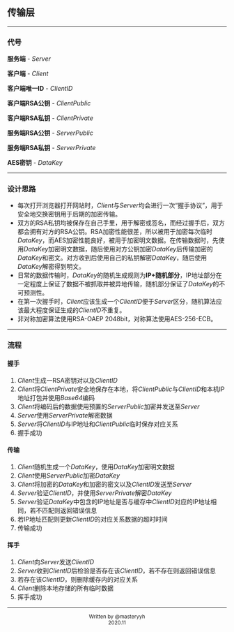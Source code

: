 ## 传输层

---

### 代号

**服务端** - *Server*

**客户端** - *Client*

**客户端唯一ID** - *ClientID*

**客户端RSA公钥** - *ClientPublic*

**客户端RSA私钥** - *ClientPrivate*

**服务端RSA公钥** - *ServerPublic*

**服务端RSA私钥** - *ServerPrivate*

**AES密钥** - *DataKey*

---

### 设计思路

- 每次打开浏览器打开网站时，*Client*与*Server*均会进行一次“握手协议”，用于安全地交换密钥用于后期的加密传输。
- 双方的RSA私钥均被保存在自己手里，用于解密或签名，而经过握手后，双方都会拥有对方的RSA公钥。RSA加密性能很差，所以被用于加密每次临时*DataKey*，而AES加密性能良好，被用于加密明文数据。在传输数据时，先使用*DataKey*加密明文数据，随后使用对方公钥加密*DataKey*后传输加密的*DataKey*和密文。对方收到后使用自己的私钥解密*DataKey*，随后使用*DataKey*解密得到明文。
- 日常的数据传输时，*DataKey*的随机生成规则为**IP+随机部分**，IP地址部分在一定程度上保证了数据不被抓取并被异地传输，随机部分保证了*DataKey*的不可预测性。
- 在第一次握手时，*Client*应该生成一个*ClientID*便于*Server*区分，随机算法应该最大程度保证生成的*ClientID*不重复。
- 非对称加密算法使用RSA-OAEP 2048bit，对称算法使用AES-256-ECB。

---

### 流程

#### 握手

1. *Client*生成一RSA密钥对以及*ClientID*
2. *Client*将*ClientPrivate*安全地保存在本地，将*ClientPublic*与*ClientID*和本机IP地址打包并使用*Base64*编码
3. *Client*将编码后的数据使用预置的*ServerPublic*加密并发送至*Server*
4. *Server*使用*ServerPrivate*解密数据
5. *Server*将*ClientID*与IP地址和*ClientPublic*临时保存对应关系
6. 握手成功

#### 传输

1. *Client*随机生成一个*DataKey*，使用*DataKey*加密明文数据
2. *Client*使用*ServerPublic*加密*DataKey*
3. *Client*将加密的*DataKey*和加密的密文以及*ClientID*发送至*Server*
4. *Server*验证*ClientID*，并使用*ServerPrivate*解密*DataKey*
5. *Server*验证*DataKey*中包含的IP地址是否与缓存中*ClientID*对应的IP地址相同，若不匹配则返回错误信息
6. 若IP地址匹配则更新*ClientID*的对应关系数据的超时时间
7. 传输成功

#### 挥手

1. *Client*向*Server*发送*ClientID*
2. *Server*收到*ClientID*后检验是否存在该*ClientID*，若不存在则返回错误信息
3. 若存在该*ClientID*，则删除缓存内的对应关系
4. *Client*删除本地存储的所有临时数据
5. 挥手成功

---

<center><small>Written by @masteryyh</small></center>

<center><small>2020.11</small></center>
